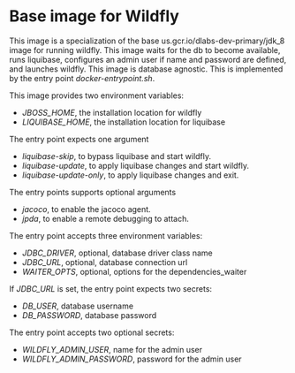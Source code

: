 Base image for Wildfly
=
This image is a specialization of the base us.gcr.io/dlabs-dev-primary/jdk_8 image for running wildfly.
This image waits for the db to become available, runs liquibase, configures an admin user if name and password are defined, and launches wildfly.
This image is database agnostic.
This is implemented by the entry point _docker-entrypoint.sh_.

This image provides two environment variables:
* *JBOSS_HOME*, the installation location for wildfly
* *LIQUIBASE_HOME*, the installation location for liquibase

The entry point expects one argument
* *liquibase-skip*, to bypass liquibase and start wildfly.
* *liquibase-update*, to apply liquibase changes and start wildfly.
* *liquibase-update-only*, to apply liquibase changes and exit.

The entry points supports optional arguments
* *jacoco*, to enable the jacoco agent.
* *jpda*, to enable a remote debugging to attach.

The entry point accepts three environment variables:
* *JDBC_DRIVER*, optional, database driver class name
* *JDBC_URL*, optional, database connection url
* *WAITER_OPTS*, optional, options for the dependencies_waiter

If *JDBC_URL* is set, the entry point expects two secrets:
* *DB_USER*, database username
* *DB_PASSWORD*, database password

The entry point accepts two optional secrets:
* *WILDFLY_ADMIN_USER*, name for the admin user
* *WILDFLY_ADMIN_PASSWORD*, password for the admin user
